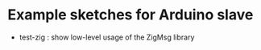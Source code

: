 Example sketches for Arduino slave
==================================

* test-zig : show low-level usage of the ZigMsg library
